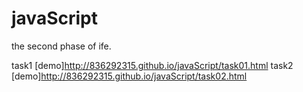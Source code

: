 # javaScript
the second phase of ife.

task1 [demo]<http://836292315.github.io/javaScript/task01.html>
task2 [demo]<http://836292315.github.io/javaScript/task02.html>


